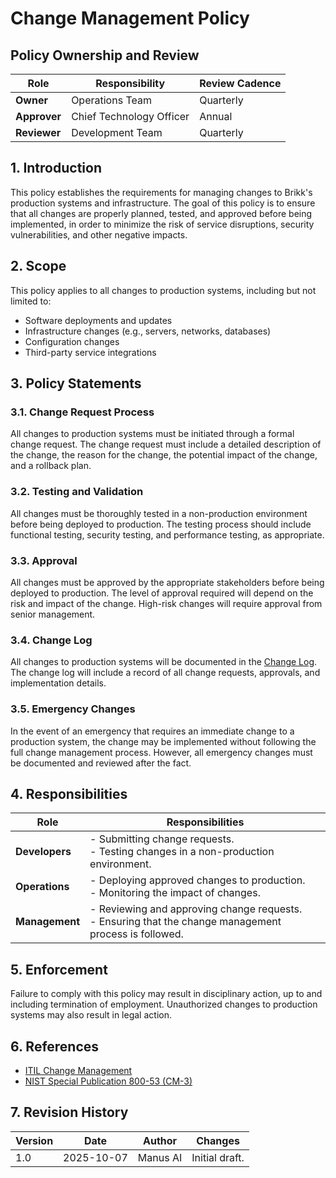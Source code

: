 # Change Management Policy

## Policy Ownership and Review

| Role | Responsibility | Review Cadence |
| --- | --- | --- |
| **Owner** | Operations Team | Quarterly |
| **Approver** | Chief Technology Officer | Annual |
| **Reviewer** | Development Team | Quarterly |

## 1. Introduction

This policy establishes the requirements for managing changes to Brikk's production systems and infrastructure. The goal of this policy is to ensure that all changes are properly planned, tested, and approved before being implemented, in order to minimize the risk of service disruptions, security vulnerabilities, and other negative impacts.

## 2. Scope

This policy applies to all changes to production systems, including but not limited to:

- Software deployments and updates
- Infrastructure changes (e.g., servers, networks, databases)
- Configuration changes
- Third-party service integrations

## 3. Policy Statements

### 3.1. Change Request Process

All changes to production systems must be initiated through a formal change request. The change request must include a detailed description of the change, the reason for the change, the potential impact of the change, and a rollback plan.

### 3.2. Testing and Validation

All changes must be thoroughly tested in a non-production environment before being deployed to production. The testing process should include functional testing, security testing, and performance testing, as appropriate.

### 3.3. Approval

All changes must be approved by the appropriate stakeholders before being deployed to production. The level of approval required will depend on the risk and impact of the change. High-risk changes will require approval from senior management.

### 3.4. Change Log

All changes to production systems will be documented in the [Change Log](../evidence-templates/change-log.csv). The change log will include a record of all change requests, approvals, and implementation details.

### 3.5. Emergency Changes

In the event of an emergency that requires an immediate change to a production system, the change may be implemented without following the full change management process. However, all emergency changes must be documented and reviewed after the fact.

## 4. Responsibilities

| Role            | Responsibilities                                                                                                                              |
| --------------- | --------------------------------------------------------------------------------------------------------------------------------------------- |
| **Developers**  | - Submitting change requests.<br>- Testing changes in a non-production environment.                                                              |
| **Operations**  | - Deploying approved changes to production.<br>- Monitoring the impact of changes.                                                              |
| **Management**  | - Reviewing and approving change requests.<br>- Ensuring that the change management process is followed.                                          |

## 5. Enforcement

Failure to comply with this policy may result in disciplinary action, up to and including termination of employment. Unauthorized changes to production systems may also result in legal action.

## 6. References

- [ITIL Change Management](https://www.peoplecert.org/Frameworks-Professionals/ITIL-framework)
- [NIST Special Publication 800-53 (CM-3)](https://csrc.nist.gov/publications/detail/sp/800-53/rev-5/final)

## 7. Revision History

| Version | Date       | Author     | Changes         |
| ------- | ---------- | ---------- | --------------- |
| 1.0     | 2025-10-07 | Manus AI   | Initial draft.  |
